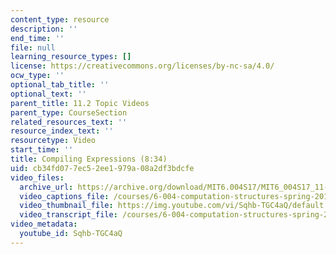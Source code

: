 ```yaml
---
content_type: resource
description: ''
end_time: ''
file: null
learning_resource_types: []
license: https://creativecommons.org/licenses/by-nc-sa/4.0/
ocw_type: ''
optional_tab_title: ''
optional_text: ''
parent_title: 11.2 Topic Videos
parent_type: CourseSection
related_resources_text: ''
resource_index_text: ''
resourcetype: Video
start_time: ''
title: Compiling Expressions (8:34)
uid: cb34fd07-7ec5-2ee1-979a-08a2df3bdcfe
video_files:
  archive_url: https://archive.org/download/MIT6.004S17/MIT6_004S17_11-02-02_300k.mp4
  video_captions_file: /courses/6-004-computation-structures-spring-2017/b31c6e5b8a8d5bbfae6bc44eecc90e1c_Sqhb-TGC4aQ.vtt
  video_thumbnail_file: https://img.youtube.com/vi/Sqhb-TGC4aQ/default.jpg
  video_transcript_file: /courses/6-004-computation-structures-spring-2017/6b3a8920e776a4a388d1395c39605b79_Sqhb-TGC4aQ.pdf
video_metadata:
  youtube_id: Sqhb-TGC4aQ
---
```

